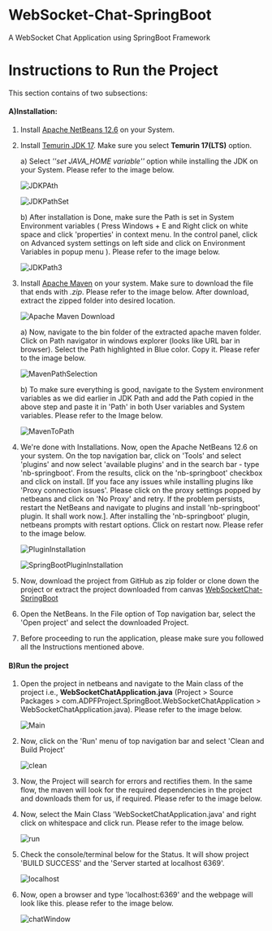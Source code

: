 # WebSocket-Chat-SpringBoot
A WebSocket Chat Application using SpringBoot Framework

# Instructions to Run the Project

This section contains of two subsections:

#### A)Installation:
1. Install [Apache NetBeans 12.6](https://netbeans.apache.org/download/index.html) on your System.
2. Install [Temurin JDK 17](https://adoptium.net/?variant=openjdk17&jvmVariant=hotspot). Make sure you select **Temurin 17(LTS)** option.

    a) Select *''set JAVA_HOME variable''* option while installing the JDK on your System. Please refer to the image below.

    ![JDKPAth](/Images/Installation/JDKtoPath1.jpeg)

    ![JDKPathSet](/Images/Installation/JDKtoPath2.jpeg)

    b) After installation is Done, make sure the Path is set in System Environment variables ( Press Windows + E and Right click on white space and click 'properties' in context menu. In the control panel, click on Advanced system settings on left side and click on Environment Variables in popup menu ). Please refer to the image below.

    ![JDKPath3](/Images/Installation/JDKtoPATH3.jpeg)

3. Install [Apache Maven](https://maven.apache.org/download.cgi) on your system. Make sure to download the file that ends with *.zip*. Please refer to the image below. After download, extract the zipped folder into desired location.

    ![Apache Maven Download](/Images/Installation/MavenDownload.jpeg)

   a) Now, navigate to the bin folder of the extracted apache maven folder. Click on Path navigator in windows explorer (looks like URL bar in browser). Select the Path highlighted in Blue color. Copy it. Please refer to the image below.

    ![MavenPathSelection](/Images/Installation/MavenPathHighlighted.jpeg)

   b) To make sure everything is good, navigate to the System environment variables as we did earlier in JDK Path and add the Path copied in the above step and paste it in 'Path' in both User variables and System variables. Please refer to the Image below.

    ![MavenToPath](/Images/Installation/MAVENtoPATH.jpeg)

4. We're done with Installations. Now, open the Apache NetBeans 12.6 on your system. On the top navigation bar, click on 'Tools' and select 'plugins' and now select 'available plugins' and in the search bar - type 'nb-springboot'. From the results, click on the 'nb-springboot' checkbox and click on install. [If you face any issues while installing plugins like 'Proxy connection issues'. Please click on the proxy settings popped by netbeans and click on 'No Proxy' and retry. If the problem persists, restart the NetBeans and navigate to plugins and install 'nb-springboot' plugin. It shall work now.]. After installing the 'nb-springboot' plugin, netbeans prompts with restart options. Click on restart now. Please refer to the image below.

    ![PluginInstallation](/Images/Installation/Springboot.jpeg)

    ![SpringBootPluginInstallation](/Images/Installation/SpringBootPluginInstallation.jpeg)

5. Now, download the project from GitHub as zip folder or clone down the project or extract the project downloaded from canvas [WebSocketChat-SpringBoot](https://github.com/jyshnkr/WebSocket-Chat-SpringBoot)

6. Open the NetBeans. In the File option of Top navigation bar, select the 'Open project' and select the downloaded Project.

7. Before proceeding to run the application, please make sure you followed all the Instructions mentioned above.

#### B)Run the project

1. Open the project in netbeans and navigate to the Main class of the project i.e., **WebSocketChatApplication.java**
(Project > Source Packages > com.ADPFProject.SpringBoot.WebSocketChatApplication > WebSocketChatApplication.java). Please refer to the image below.

    ![Main](/Images/Installation/mainClass.jpeg)

2. Now, click on the 'Run' menu of top navigation bar and select 'Clean and Build Project'

    ![clean](/Images/Installation/Clean.jpeg)

3. Now, the Project will search for errors and rectifies them. In the same flow, the maven will look for the required dependencies in the project and downloads them for us, if required. Please refer to the image below.

4. Now, select the Main Class 'WebSocketChatApplication.java' and right click on whitespace and click run.
Please refer to the image below.

    ![run](/Images/Installation/run.jpeg)

5. Check the console/terminal below for the Status. It will show project 'BUILD SUCCESS' and the 'Server started at localhost 6369'.

    ![localhost](/Images/Installation/localHost.jpeg)

6. Now, open a browser and type 'localhost:6369' and the webpage will look like this. please refer to the image below.

    ![chatWindow](/Images/Installation/chatPage.jpeg)
